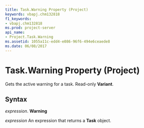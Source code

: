 ```yaml
---
title: Task.Warning Property (Project)
keywords: vbapj.chm132818
f1_keywords:
- vbapj.chm132818
ms.prod: project-server
api_name:
- Project.Task.Warning
ms.assetid: 1055a11c-edd4-e086-96f6-494e6ceaede8
ms.date: 06/08/2017
---
```



# Task.Warning Property (Project)

Gets the active warning for a task. Read-only **Variant**.


## Syntax

 _expression_. **Warning**

 _expression_ An expression that returns a **Task** object.


